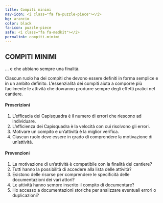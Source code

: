 ```yaml
---
title: Compiti minimi
nav-icon: <i class="fa fa-puzzle-piece"></i>
bg: arancio
color: black
fa-icon: puzzle-piece
safe: <i class="fa fa-medkit"></i>
permalink: compiti-minimi
---
```


## [<i class="fa fa-angle-up"></i>](#cantiere-aperto) COMPITI MINIMI [<i class="fa fa-angle-down"></i>](#tempi-comunicazione)

... e che abbiano sempre una finalità.

Ciascun ruolo ha dei compiti che devono essere definiti in forma semplice e in un ambito definito. L’essenzialità dei compiti aiuta a comporre più facilmente le attività che dovranno produrre sempre degli effetti pratici nel cantiere.                                   

#### Prescrizioni

1. L’efficacia dei Capisquadra è il numero di errori che riescono ad individuare.
2. L’efficienza dei Capisquadra è la velocità con cui risolvono gli errori. 
3. Motivare un compito e  un’attività è la miglior verifica.
4. Ciascun ruolo deve essere in grado di comprendere la motivazione di un’attività.

#### Prevenzioni

1. La motivazione di un’attività è compatibile con la finalità del cantiere?
2. Tutti hanno la possibilità di accedere alla lista delle attività? 
3. Esistono delle risorse per comprendere le specificità delle documentazioni dei vari attori?
4. Le attività hanno sempre inserito il compito di documentare?
5. Ho accesso a documentazioni storiche per analizzare eventuali errori o duplicazioni?
